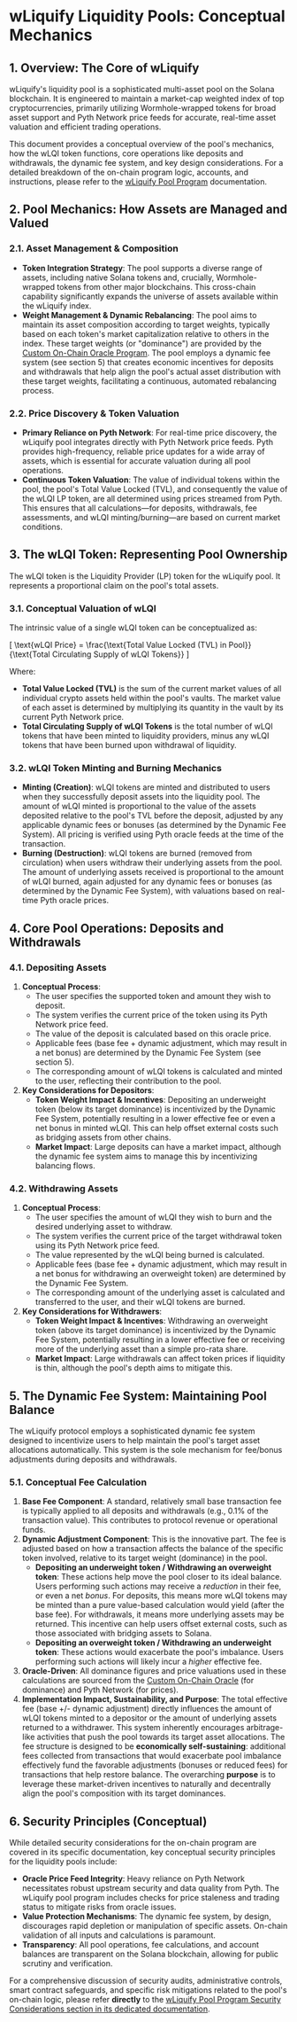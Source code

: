 # wLiquify Liquidity Pools: Conceptual Mechanics

## 1. Overview: The Core of wLiquify

wLiquify's liquidity pool is a sophisticated multi-asset pool on the Solana blockchain. It is engineered to maintain a market-cap weighted index of top cryptocurrencies, primarily utilizing Wormhole-wrapped tokens for broad asset support and Pyth Network price feeds for accurate, real-time asset valuation and efficient trading operations.

This document provides a conceptual overview of the pool's mechanics, how the wLQI token functions, core operations like deposits and withdrawals, the dynamic fee system, and key design considerations. For a detailed breakdown of the on-chain program logic, accounts, and instructions, please refer to the [wLiquify Pool Program](./on-chain-programs/pool-program.md) documentation.

## 2. Pool Mechanics: How Assets are Managed and Valued

### 2.1. Asset Management & Composition

-   **Token Integration Strategy**: The pool supports a diverse range of assets, including native Solana tokens and, crucially, Wormhole-wrapped tokens from other major blockchains. This cross-chain capability significantly expands the universe of assets available within the wLiquify index.
-   **Weight Management & Dynamic Rebalancing**: The pool aims to maintain its asset composition according to target weights, typically based on each token's market capitalization relative to others in the index. These target weights (or "dominance") are provided by the [Custom On-Chain Oracle Program](./on-chain-programs/oracle-program.md). The pool employs a dynamic fee system (see section 5) that creates economic incentives for deposits and withdrawals that help align the pool's actual asset distribution with these target weights, facilitating a continuous, automated rebalancing process.

### 2.2. Price Discovery & Token Valuation

-   **Primary Reliance on Pyth Network**: For real-time price discovery, the wLiquify pool integrates directly with Pyth Network price feeds. Pyth provides high-frequency, reliable price updates for a wide array of assets, which is essential for accurate valuation during all pool operations.
-   **Continuous Token Valuation**: The value of individual tokens within the pool, the pool's Total Value Locked (TVL), and consequently the value of the wLQI LP token, are all determined using prices streamed from Pyth. This ensures that all calculations—for deposits, withdrawals, fee assessments, and wLQI minting/burning—are based on current market conditions.

## 3. The wLQI Token: Representing Pool Ownership

The wLQI token is the Liquidity Provider (LP) token for the wLiquify pool. It represents a proportional claim on the pool's total assets.

### 3.1. Conceptual Valuation of wLQI
The intrinsic value of a single wLQI token can be conceptualized as:

\[ \text{wLQI Price} = \frac{\text{Total Value Locked (TVL) in Pool}}{\text{Total Circulating Supply of wLQI Tokens}} \]

Where:
-   **Total Value Locked (TVL)** is the sum of the current market values of all individual crypto assets held within the pool's vaults. The market value of each asset is determined by multiplying its quantity in the vault by its current Pyth Network price.
-   **Total Circulating Supply of wLQI Tokens** is the total number of wLQI tokens that have been minted to liquidity providers, minus any wLQI tokens that have been burned upon withdrawal of liquidity.

### 3.2. wLQI Token Minting and Burning Mechanics

-   **Minting (Creation)**: wLQI tokens are minted and distributed to users when they successfully deposit assets into the liquidity pool. The amount of wLQI minted is proportional to the value of the assets deposited relative to the pool's TVL before the deposit, adjusted by any applicable dynamic fees or bonuses (as determined by the Dynamic Fee System). All pricing is verified using Pyth oracle feeds at the time of the transaction.
-   **Burning (Destruction)**: wLQI tokens are burned (removed from circulation) when users withdraw their underlying assets from the pool. The amount of underlying assets received is proportional to the amount of wLQI burned, again adjusted for any dynamic fees or bonuses (as determined by the Dynamic Fee System), with valuations based on real-time Pyth oracle prices.

## 4. Core Pool Operations: Deposits and Withdrawals

### 4.1. Depositing Assets

1.  **Conceptual Process**:
    *   The user specifies the supported token and amount they wish to deposit.
    *   The system verifies the current price of the token using its Pyth Network price feed.
    *   The value of the deposit is calculated based on this oracle price.
    *   Applicable fees (base fee + dynamic adjustment, which may result in a net bonus) are determined by the Dynamic Fee System (see section 5).
    *   The corresponding amount of wLQI tokens is calculated and minted to the user, reflecting their contribution to the pool.
2.  **Key Considerations for Depositors**:
    *   **Token Weight Impact & Incentives**: Depositing an underweight token (below its target dominance) is incentivized by the Dynamic Fee System, potentially resulting in a lower effective fee or even a net bonus in minted wLQI. This can help offset external costs such as bridging assets from other chains.
    *   **Market Impact**: Large deposits can have a market impact, although the dynamic fee system aims to manage this by incentivizing balancing flows.

### 4.2. Withdrawing Assets

1.  **Conceptual Process**:
    *   The user specifies the amount of wLQI they wish to burn and the desired underlying asset to withdraw.
    *   The system verifies the current price of the target withdrawal token using its Pyth Network price feed.
    *   The value represented by the wLQI being burned is calculated.
    *   Applicable fees (base fee + dynamic adjustment, which may result in a net bonus for withdrawing an overweight token) are determined by the Dynamic Fee System.
    *   The corresponding amount of the underlying asset is calculated and transferred to the user, and their wLQI tokens are burned.
2.  **Key Considerations for Withdrawers**:
    *   **Token Weight Impact & Incentives**: Withdrawing an overweight token (above its target dominance) is incentivized by the Dynamic Fee System, potentially resulting in a lower effective fee or receiving more of the underlying asset than a simple pro-rata share.
    *   **Market Impact**: Large withdrawals can affect token prices if liquidity is thin, although the pool's depth aims to mitigate this.

## 5. The Dynamic Fee System: Maintaining Pool Balance

The wLiquify protocol employs a sophisticated dynamic fee system designed to incentivize users to help maintain the pool's target asset allocations automatically. This system is the sole mechanism for fee/bonus adjustments during deposits and withdrawals.

### 5.1. Conceptual Fee Calculation

1.  **Base Fee Component**: A standard, relatively small base transaction fee is typically applied to all deposits and withdrawals (e.g., 0.1% of the transaction value). This contributes to protocol revenue or operational funds.
2.  **Dynamic Adjustment Component**: This is the innovative part. The fee is adjusted based on how a transaction affects the balance of the specific token involved, relative to its target weight (dominance) in the pool.
    *   **Depositing an underweight token / Withdrawing an overweight token**: These actions help move the pool closer to its ideal balance. Users performing such actions may receive a *reduction* in their fee, or even a net *bonus*. For deposits, this means more wLQI tokens may be minted than a pure value-based calculation would yield (after the base fee). For withdrawals, it means more underlying assets may be returned. This incentive can help users offset external costs, such as those associated with bridging assets to Solana.
    *   **Depositing an overweight token / Withdrawing an underweight token**: These actions would exacerbate the pool's imbalance. Users performing such actions will likely incur a *higher* effective fee.
3.  **Oracle-Driven**: All dominance figures and price valuations used in these calculations are sourced from the [Custom On-Chain Oracle](./on-chain-programs/oracle-program.md) (for dominance) and Pyth Network (for prices).
4.  **Implementation Impact, Sustainability, and Purpose**: The total effective fee (base +/- dynamic adjustment) directly influences the amount of wLQI tokens minted to a depositor or the amount of underlying assets returned to a withdrawer. This system inherently encourages arbitrage-like activities that push the pool towards its target asset allocations. The fee structure is designed to be **economically self-sustaining**: additional fees collected from transactions that would exacerbate pool imbalance effectively fund the favorable adjustments (bonuses or reduced fees) for transactions that help restore balance. The overarching **purpose** is to leverage these market-driven incentives to naturally and decentrally align the pool's composition with its target dominances.

## 6. Security Principles (Conceptual)

While detailed security considerations for the on-chain program are covered in its specific documentation, key conceptual security principles for the liquidity pools include:

-   **Oracle Price Feed Integrity**: Heavy reliance on Pyth Network necessitates robust upstream security and data quality from Pyth. The wLiquify pool program includes checks for price staleness and trading status to mitigate risks from oracle issues.
-   **Value Protection Mechanisms**: The dynamic fee system, by design, discourages rapid depletion or manipulation of specific assets. On-chain validation of all inputs and calculations is paramount.
-   **Transparency**: All pool operations, fee calculations, and account balances are transparent on the Solana blockchain, allowing for public scrutiny and verification.

For a comprehensive discussion of security audits, administrative controls, smart contract safeguards, and specific risk mitigations related to the pool's on-chain logic, please refer **directly** to the [wLiquify Pool Program Security Considerations section in its dedicated documentation](./on-chain-programs/pool-program.md#security-considerations). 